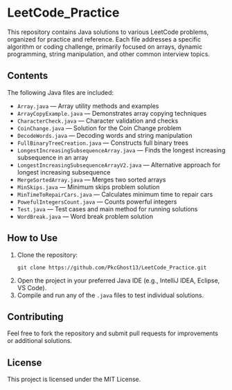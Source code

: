 # LeetCode_Practice

This repository contains Java solutions to various LeetCode problems, organized for practice and reference. Each file addresses a specific algorithm or coding challenge, primarily focused on arrays, dynamic programming, string manipulation, and other common interview topics.

## Contents

The following Java files are included:

- `Array.java` — Array utility methods and examples
- `ArrayCopyExample.java` — Demonstrates array copying techniques
- `CharacterCheck.java` — Character validation and checks
- `CoinChange.java` — Solution for the Coin Change problem
- `DecodeWords.java` — Decoding words and string manipulation
- `FullBinaryTreeCreation.java` — Constructs full binary trees
- `LongestIncreasingSubsequenceArray.java` — Finds the longest increasing subsequence in an array
- `LongestIncreasingSubsequenceArrayV2.java` — Alternative approach for longest increasing subsequence
- `MergeSortedArray.java` — Merges two sorted arrays
- `MinSkips.java` — Minimum skips problem solution
- `MinTimeToRepairCars.java` — Calculates minimum time to repair cars
- `PowefulIntegersCount.java` — Counts powerful integers
- `Test.java` — Test cases and main method for running solutions
- `WordBreak.java` — Word break problem solution

## How to Use

1. Clone the repository:
	```
	git clone https://github.com/PkcGhost13/LeetCode_Practice.git
	```
2. Open the project in your preferred Java IDE (e.g., IntelliJ IDEA, Eclipse, VS Code).
3. Compile and run any of the `.java` files to test individual solutions.

## Contributing

Feel free to fork the repository and submit pull requests for improvements or additional solutions.

## License

This project is licensed under the MIT License.

